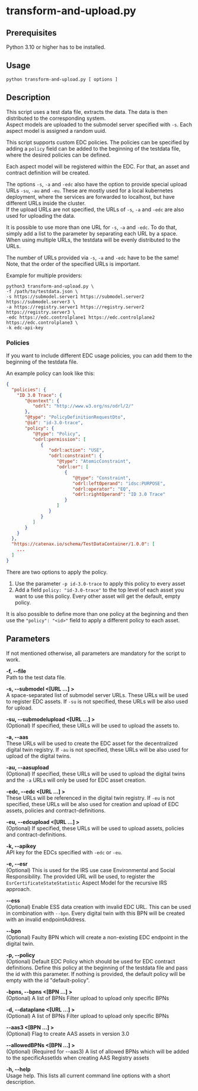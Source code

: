 # transform-and-upload.py

## Prerequisites

Python 3.10 or higher has to be installed.

## Usage

```shell
python transform-and-upload.py [ options ]
```

## Description

This script uses a test data file, extracts the data. The data is then distributed to the corresponding system.  
Aspect models are uploaded to the submodel server specified with `-s`. Each aspect model is assigned a random uuid.

This script supports custom EDC policies. The policies can be specified by adding a `policy` field can be added to the
beginning of the testdata file, where the desired policies can be defined.

Each aspect model will be registered within the EDC. For that, an asset and contract definition will be created.

The options `-s`, `-a` and `-edc` also have the option to provide special upload URLs `-su`, `-au` and `-eu`. These are
mostly used for a local
kubernetes deployment, where the services are forwarded to localhost, but have different URLs inside the cluster.  
If the upload URLs are not specified, the URLs of `-s`, `-a` and `-edc` are also used for uploading the data.

It is possible to use more than one URL for `-s`, `-a` and `-edc`. To do that, simply add a list to the parameter by
separating each URL by a space. When using multiple URLs, the testdata will be evenly distributed to the URLs.

The number of URLs provided via `-s`, `-a` and `-edc` have to be the same!  
Note, that the order of the specified URLs is important.

Example for multiple providers:
```shell
python3 transform-and-upload.py \
-f /path/to/testdata.json \
-s https://submodel.server1 https://submodel.server2 https://submodel.server3 \
-a https://registry.server1 https://registry.server2 https://registry.server3 \
-edc https://edc.controlplane1 https://edc.controlplane2 https://edc.controlplane3 \
-k edc-api-key
```

### Policies

If you want to include different EDC usage policies, you can add them to the beginning of the testdata file.

An example policy can look like this:

```json
{
  "policies": {
    "ID 3.0 Trace": {
       "@context": {
          "odrl": "http://www.w3.org/ns/odrl/2/"
       },
       "@type": "PolicyDefinitionRequestDto",
       "@id": "id-3.0-trace",
       "policy": {
          "@type": "Policy",
          "odrl:permission": [
             {
                "odrl:action": "USE",
                "odrl:constraint": {
                   "@type": "AtomicConstraint",
                   "odrl:or": [
                      {
                         "@type": "Constraint",
                         "odrl:leftOperand": "idsc:PURPOSE",
                         "odrl:operator": "EQ",
                         "odrl:rightOperand": "ID 3.0 Trace"
                      }
                   ]
                }
             }
          ]
       }
    }
  },
  "https://catenax.io/schema/TestDataContainer/1.0.0": [
    ...
  ]
}
```

There are two options to apply the policy.

1. Use the parameter `-p id-3.0-trace` to apply this policy to every asset
2. Add a field `policy: "id-3.0-trace"` to the top level of each asset you want to use this policy. Every other asset
   will get the default, empty policy.

It is also possible to define more than one policy at the beginning and then use the `"policy": "<id>"` field to apply a
different policy to each asset.

## Parameters

If not mentioned otherwise, all parameters are mandatory for the script to work.

**-f, --file <file>**  
Path to the test data file.

**-s, --submodel <[URL ...] >**  
A space-separated list of submodel server URLs. These URLs will be used to register EDC assets. If `-su` is not
specified, these URLs will be also used for upload.

**-su, --submodelupload <[URL ...] >**  
(Optional) If specified, these URLs will be used to upload the assets to.

**-a, --aas <AAS>**  
These URLs will be used to create the EDC asset for the decentralized digital twin registry. If `-au` is not specified,
these URLs will be also used for upload of the digital twins.

**-au, --aasupload <AASUPLOAD>**  
(Optional) If specified, these URLs will be used to upload the digital twins and the `-a` URLs will only be used for EDC
asset creation.

**-edc, --edc <[URL ...] >**  
These URLs will be referenced in the digital twin registry. If `-eu` is not specified, these URLs will be also used for
creation and upload of EDC assets, policies and contract-definitions.

**-eu, --edcupload <[URL ...] >**  
(Optional) If specified, these URLs will be used to upload assets, policies and contract-definitions.

**-k, --apikey <APIKEY>**  
API key for the EDCs specified with `-edc` or `-eu`.

**-e, --esr <URL>**  
(Optional) This is used for the IRS use case Environmental and Social Responsibility. The provided URL will be used, to
register the `EsrCertificateStateStatistic` Aspect Model for the recursive IRS approach.

**--ess**  
(Optional) Enable ESS data creation with invalid EDC URL. This can be used in combination with `--bpn`. Every digital
twin with this BPN will be created with an invalid endpointAddress.

**--bpn <BPN>**  
(Optional) Faulty BPN which will create a non-existing EDC endpoint in the digital twin.

**-p, --policy <POLICY>**  
(Optional) Default EDC Policy which should be used for EDC contract definitions. Define this policy at the beginning of
the testdata file and pass the id with this parameter. If nothing is provided, the default policy will be empty with the
id "default-policy".

**-bpns, --bpns <[BPN ...] >**  
(Optional) A list of BPNs Filter upload to upload only specific BPNs

**-d, --dataplane <[URL ...] >**  
(Optional) A list of BPNs Filter upload to upload only specific BPNs

**--aas3 <[BPN ...] >**  
(Optional) Flag to create AAS assets in version 3.0

**--allowedBPNs <[BPN ...] >**  
(Optional) (Required for --aas3) A list of allowed BPNs which will be added to the specificAssetIds when creating AAS Registry assets

**-h, --help**  
Usage help. This lists all current command line options with a short description.
